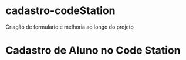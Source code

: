# cadastro-codeStation
Criação de formulario e melhoria ao longo do projeto

<h1>Cadastro de Aluno no Code Station</h1>


